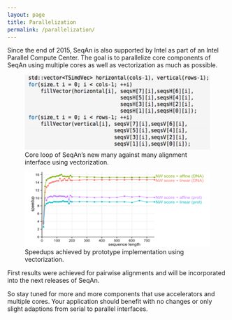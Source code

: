 ```yaml
---
layout: page
title: Parallelization
permalink: /parallelization/
---
```

Since the end of 2015, SeqAn is also supported by Intel as part of an Intel Parallel Compute Center.
The goal is to parallelize core components of SeqAn using multiple cores as well as vectorization as much as possible.
<div class="figures">
  <figure>
    <img src="/assets/images/overlay/parallelization_many_against_many.png">
    <figcaption class="fig-caption">Core loop of SeqAn’s new many against many alignment interface using vectorization.
    </figcaption>
  </figure>
  <figure>
    <img src="/assets/images/overlay/parallelization_speedup.png">
    <figcaption class="fig-caption">Speedups achieved by prototype implementation using vectorization.
    </figcaption>
  </figure>
</div>
First results were achieved for pairwise alignments and will be incorporated into the next releases of SeqAn.

So stay tuned for more and more components that use  accelerators and multiple cores.
Your application should benefit with no changes or only slight adaptions from serial to parallel interfaces.
 